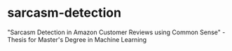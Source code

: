 # sarcasm-detection
"Sarcasm Detection in Amazon Customer Reviews using Common Sense" - Thesis for Master's Degree in Machine Learning
